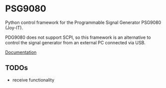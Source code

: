# PSG9080
Python control framework for the Programmable Signal Generator PSG9080 (Joy-IT).

PDG9080 does not support SCPI, so this framework is an alternative to control the signal generator
from an external PC connected via USB.

[Documentation](docs/_build/markdown/psg9080.md)

## TODOs

- receive functionality
